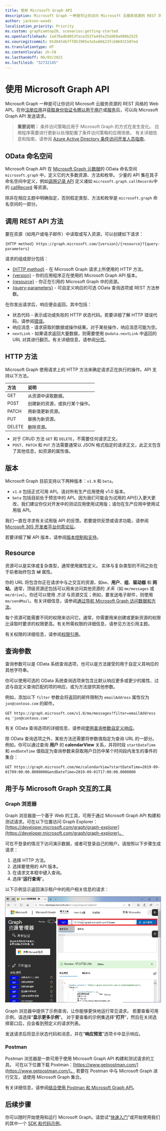 ```yaml
---
title: 使用 Microsoft Graph API
description: Microsoft Graph 一种是可让你访问 Microsoft 云服务资源的 REST 风格的 Web API。在你注册应用并获取身份验证令牌以用于用户或服务后，可以向 Microsoft Graph API 发送请求。
author: jackson-woods
localization_priority: Priority
ms.custom: graphiamtop20, scenarios:getting-started
ms.openlocfilehash: 1a478adb9053face3537a445e25dd69a908b2525
ms.sourcegitcommit: 91d8454bfff853905e3a5e86623fcb06931507ed
ms.translationtype: HT
ms.contentlocale: zh-CN
ms.lasthandoff: 06/03/2021
ms.locfileid: "52732145"
---
```

# <a name="use-the-microsoft-graph-api"></a>使用 Microsoft Graph API

Microsoft Graph 一种是可让你访问 Microsoft 云服务资源的 REST 风格的 Web API。在你[注册应用](auth-register-app-v2.md)并[获取身份验证令牌以用于用户](auth-v2-user.md)或[服务](auth-v2-service.md)后，可以向 Microsoft Graph API 发送请求。

> **重要说明：** 条件访问策略应用于 Microsoft Graph 的方式在发生变化。 应用程序需要进行更新以处理配置了条件访问策略的应用场景。 有关详细信息和指南，请参阅 [Azure Active Directory 条件访问开发人员指南](/azure/active-directory/develop/active-directory-conditional-access-developer)。

## <a name="odata-namespace"></a>OData 命名空间

Microsoft Graph API 在 [Microsoft Graph 元数据](traverse-the-graph.md#microsoft-graph-api-metadata)的 OData 命名空间 `microsoft.graph` 中，定义它的大多数资源、方法和枚举。 少量的 API 集在其子命名空间中定义，例如[调用记录 API](/graph/api/resources/callrecords-api-overview) 定义诸如 `microsoft.graph.callRecords`中的 [callRecord](/graph/api/resources/callrecords-callrecord) 等资源。 

除非在相应主题中明确指定，否则假定类型、方法和枚举是 `microsoft.graph` 命名空间的一部分。

## <a name="call-a-rest-api-method"></a>调用 REST API 方法

要在资源（如用户或电子邮件）中读取或写入资源，可以创建如下请求：

<!-- {
  "blockType": "ignored"
}-->
```http
{HTTP method} https://graph.microsoft.com/{version}/{resource}?{query-parameters}
```

请求的组成部分包括：

* [{HTTP method}](#http-methods) - 在 Microsoft Graph 请求上所使用的 HTTP 方法。
* [{version}](#version) - 你的应用程序正在使用的 Microsoft Graph API 版本。
* [{resource}](#resource) - 你正在引用的 Microsoft Graph 中的资源。 
* [{query-parameters}](#query-parameters) - 可自定义响应的可选 OData 查询选项或 REST 方法参数。

在你发出请求后，响应便会返回，其中包括： 

* 状态代码 - 表示成功或失败的 HTTP 状态代码。若要详细了解 HTTP 错误代码，请参阅[错误](errors.md)。
* 响应消息 - 请求获取的数据或操作结果。对于某些操作，响应消息可能为空。
* `nextLink` - 如果请求返回大量数据，则需要使用 `@odata.nextLink` 中返回的 URL 对其进行翻页。有关详细信息，请参阅[分页](paging.md)。

## <a name="http-methods"></a>HTTP 方法

Microsoft Graph 使用请求上的 HTTP 方法来确定请求正在执行的操作。API 支持以下方法。

|**方法** |**说明**                             |
| :----- | :------------------------------------------- |
| GET    | 从资源中读取数据。                   |
| POST   | 创建新的资源，或执行某个操作。 |
| PATCH  | 用新值更新资源。           |
| PUT    | 替换为新资源。           |
| DELETE | 删除资源。                           |

* 对于 CRUD 方法 `GET` 和 `DELETE`，不需要任何请求正文。
* `POST`、`PATCH` 和 `PUT` 方法需要通常以 JSON 格式指定的请求正文，此正文包含了其他信息，如资源的属性值。

## <a name="version"></a>版本

Microsoft Graph 目前支持以下两种版本：`v1.0` 和 `beta`。

* `v1.0` 包括正式可用 API。请对所有生产应用使用 v1.0 版本。
* `beta` 包括目前处于预览中的 API。因为我们可能会为试用的 API引入更大更改，我们建议你仅对开发中的测试应用使用试用版；请勿在生产应用中使用试用版 API。

我们一直在寻求有关试用版 API 的反馈。若要提供反馈或请求功能，请参阅 [Microsoft 365 开发者平台创意论坛](https://techcommunity.microsoft.com/t5/microsoft-365-developer-platform/idb-p/Microsoft365DeveloperPlatform/label-name/Microsoft%20Graph)。

若要详细了解 API 版本，请参阅[版本控制和支持](versioning-and-support.md)。

## <a name="resource"></a>Resource

资源可以是实体或复杂类型，通常使用属性定义。 实体与复杂类型的不同之处在于前者始终包含 **id** 属性。

你的 URL 将包含你正在请求中与之交互的资源，如`me`、**用户**、**组**、**驱动器** 和 **网站**。通常，顶级资源还包括可以用来访问其他资源的 _关系_（如 `me/messages` 或 `me/drive`）。你还可以使用 _方法_ 与资源交互；例如，要发送电子邮件，则使用 `me/sendMail`。有关详细信息，请参阅[通过导航 Microsoft Graph 访问数据和方法](traverse-the-graph.md)。

每个资源可能需要不同的权限来访问它。通常，你需要用来创建或更新资源的权限比读取时要求的权限更高。有关所需权限的详细信息，请参见方法引用主题。 

有关权限的详细信息，请参阅[权限引用](permissions-reference.md)。

## <a name="query-parameters"></a>查询参数

查询参数可以是 OData 系统查询选项，也可以是方法接受的用于自定义其响应的其他字符串。

你可以使用可选的 OData 系统查询选项来包含比默认响应更多或更少的属性、过滤与自定义查询匹配的项的响应，或为方法提供其他参数。

例如，添加以下 `filter` 参数会将返回的邮件限制为 `emailAddress` 属性仅为 `jon@contoso.com` 的邮件。

<!-- {
  "blockType": "ignored"
}-->
```http
GET https://graph.microsoft.com/v1.0/me/messages?filter=emailAddress eq 'jon@contoso.com'
```

有关 OData 查询选项的详细信息，请参阅[使用查询参数自定义响应](query-parameters.md)。

除 OData 查询选项之外，某些方法还需要将参数值指定为查询 URL 的一部分。 例如，你可以通过查询 **用户** 的 **calendarView** 关系，并将时段 `startDateTime` 和 `endDateTime` 值指定为查询参数来获取用户日历中某个时间段内发生的事件的集合：

<!-- {
  "blockType": "ignored"
}-->
```http
GET https://graph.microsoft.com/me/calendarView?startDateTime=2019-09-01T09:00:00.0000000&endDateTime=2019-09-01T17:00:00.0000000
```

## <a name="tools-for-interacting-with-microsoft-graph"></a>用于与 Microsoft Graph 交互的工具

### <a name="graph-explorer"></a>Graph 浏览器

Graph 浏览器是一个基于 Web 的工具，可用于通过 Microsoft Graph API 构建和测试请求。可在以下位置访问 Graph Explorer：[https://developer.microsoft.com/graph/graph-explorer](https://developer.microsoft.com/graph/graph-explorer)。

可在不登录的情况下访问演示数据，或者可登录自己的租户。请按照以下步骤生成请求：

1. 选择 HTTP 方法。
2. 选择要使用的 API 版本。
3. 在请求文本框中键入查询。
4. 选择“**运行查询**”。 

以下示例显示返回演示租户中的用户相关信息的请求：

![Graph 浏览器屏幕截图，突出显示 GET 用户请求](./images/graph-explorer.png)

Graph 浏览器中提供了示例查询，让你能够更快地运行常见请求。 若要查看可用示例，请选择“**显示更多示例**”。 对于要查看的示例集选择“**打开**”，然后在关闭选择窗口后，应会看到预定义的请求列表。

发送请求后将显示状态代码和消息，并在“**响应预览**”选项卡中显示响应。

### <a name="postman"></a>Postman

Postman 浏览器是一款可用于使用 Microsoft Graph API 构建和测试请求的工具。 可在以下位置下载 Postman：[https://www.getpostman.com/](https://www.getpostman.com/)。 若要在 Postman 中与 Microsoft Graph 进行交互，请使用 Microsoft Graph 集合。

有关详细信息，请参阅[结合使用 Postman 和 Microsoft Graph API](./use-postman.md)。

## <a name="next-steps"></a>后续步骤

你可以随时开始使用和运行 Microsoft Graph。请尝试“[快速入门](https://developer.microsoft.com/graph/quick-start)”或开始使用我们的其中一个 [SDK 和代码示例](https://developer.microsoft.com/graph/code-samples-and-sdks)。
